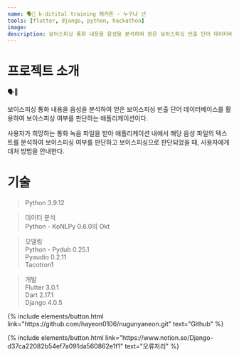 ```yaml
---
name: 🗣📱 k-ditital training 해커톤 - 누구냐 넌
tools: [flutter, django, python, hackathon]
image:
description: 보이스피싱 통화 내용을 음성을 분석하여 얻은 보이스피싱 빈출 단어 데이터베이스를 활용하여 보이스피싱 여부를 판단하는 애플리케이션.
---
```


# 프로젝트 소개


🗣📱
  

보이스피싱 통화 내용을 음성을 분석하여 얻은 보이스피싱 빈출 단어 데이터베이스를 활용하여 보이스피싱 여부를 판단하는 애플리케이션이다.
  
사용자가 희망하는 통화 녹음 파일을 받아 애플리케이션 내에서 해당 음성 파일의 텍스트를 분석하여 보이스피싱 여부를 판단하고 보이스피싱으로 판단되었을 때, 사용자에게 대처 방법을 안내한다.


# 기술

> Python 3.9.12
  

> 데이터 분석  
> Python - KoNLPy 0.6.0의 Okt



> 모델링  
> Python - Pydub 0.25.1  
>          Pyaudio 0.2.11  
>          Tacotron1

  

> 개발  
> Flutter 3.0.1  
> Dart 2.17.1  
> Django 4.0.5  


<p class="text-center">
{% include elements/button.html link="https://github.com/hayeon0106/nugunyaneon.git" text="Github" %}
</p>

<p class="text-center">
{% include elements/button.html link="https://www.notion.so/Django-d37ca22082b54ef7a091da560862e1f1" text="오류처리" %}
</p>